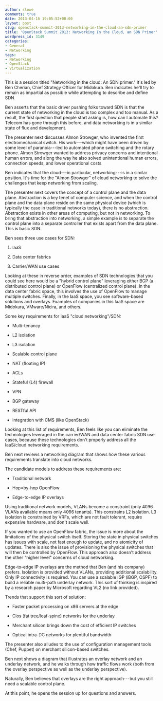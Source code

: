 ```yaml
---
author: slowe
comments: true
date: 2013-04-16 19:05:52+00:00
layout: post
slug: openstack-summit-2013-networking-in-the-cloud-an-sdn-primer
title: 'OpenStack Summit 2013: Networking In the Cloud, an SDN Primer'
wordpress_id: 3149
categories:
- General
- Networking
tags:
- Networking
- OpenStack
- Virtualization
---
```


This is a session titled "Networking in the cloud: An SDN primer." It's led by Ben Cherian, Chief Strategy Officer for Midokura. Ben indicates he'll try to remain as impartial as possible while attempting to describe and define SDN.

Ben asserts that the basic driver pushing folks toward SDN is that the current state of networking in the cloud is too complex and too manual. As a result, the first question that people start asking is, how can I automate this? Telecom has gone through this before, and data networking is in a similar state of flux and development.

The presenter next discusses Almon Strowger, who invented the first electromechanical switch. His work---which might have been driven by some level of paranoia---led to automated phone switching and the rotary phone. Almon Strowger wanted to address privacy concerns and intentional human errors, and along the way he also solved unintentional human errors, connection speeds, and lower operational costs.

Ben indicates that the cloud---in particular, networking---is in a similar position. It's time for the "Almon Strowger" of cloud networking to solve the challenges that keep networking from scaling.

The presenter next covers the concept of a control plane and the data plane. Abstraction is a key tenet of computer science, and when the control plane and the data plane reside on the same physical device (which is typically the case in traditional networks today), there is no abstraction. Abstraction exists in other areas of computing, but not in networking. To bring that abstraction into networking, a simple example is to separate the control plane into a separate controller that exists apart from the data plane. This is basic SDN.

Ben sees three use cases for SDN:

1. IaaS

2. Data center fabrics

3. Carrier/WAN use cases

Looking at these in reverse order, examples of SDN technologies that you could see here would be a "hybrid control plane" leveraging either BGP (a distributed control plane) or OpenFlow (centralized control plane). In the data center fabric space, this involves the use of OpenFlow to manage multiple switches. Finally, in the IaaS space, you see software-based solutions and overlays. Examples of companies in this IaaS space are Midokura, VMware/Nicira, and others.

Some key requirements for IaaS "cloud networking"/SDN:

* Multi-tenancy

* L2 isolation

* L3 isolation

* Scalable control plane

* NAT (floating IP)

* ACLs

* Stateful (L4) firewall

* VPN

* BGP gateway

* RESTful API

* Integration with CMS (like OpenStack)

Looking at this list of requirements, Ben feels like you can eliminate the technologies leveraged in the carrier/WAN and data center fabric SDN use cases, because these technologies don't properly address all the IaaS/cloud networking requirements.

Ben next reviews a networking diagram that shows how these various requirements translate into cloud networks.

The candidate models to address these requirements are:

* Traditional network

* Hop=by-hop OpenFlow

* Edge-to-edge IP overlays

Using traditional network models, VLANs become a constraint (only 4096 VLANs available means only 4096 tenants). This constrains L2 isolation. L3 isolation is constrained by VRFs, which are not fault tolerant, require expensive hardware, and don't scale well.

If you wanted to use an OpenFlow fabric, the issue is more about the limitations of the physical switch itself. Storing the state in physical switches has issues with scale, not fast enough to update, and no atomicity of updates. There is also the issue of provisioning the physical switches that will then be controlled by OpenFlow. This approach also doesn't address the other "higher level" concerns of cloud networking.

Edge-to-edge IP overlays are the method that Ben (and his company) prefers. Isolation is provided without VLANs, providing additional scalability. Only IP connectivity is required. You can use a scalable IGP (iBGP, OSPF) to build a reliable multi-path underlay network. This sort of thinking is inspired by a research paper by Microsoft regarding VL2 (no link provided).

Trends that support this sort of solution:

* Faster packet processing on x86 servers at the edge

* Clos (fat tree/leaf-spine) networks for the underlay

* Merchant silicon brings down the cost of efficient IP switches

* Optical intra-DC networks for plentiful bandwidth

The presenter also alludes to the use of configuration management tools (Chef, Puppet) on merchant silicon-based switches.

Ben next shows a diagram that illustrates an overlay network and an underlay network, and he walks through how traffic flows work (both from the overlay perspective as well as the underlay perspective).

Naturally, Ben believes that overlays are the right approach---but you still need a scalable control plane.

At this point, he opens the session up for questions and answers.
